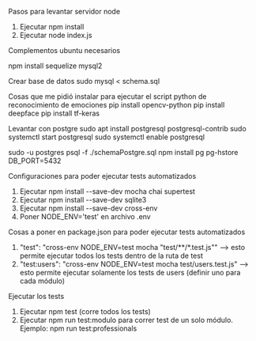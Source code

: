 Pasos para levantar servidor node
1. Ejecutar npm install
2. Ejecutar node index.js

Complementos ubuntu necesarios

npm install sequelize mysql2

Crear base de datos
sudo mysql < schema.sql

Cosas que me pidió instalar para ejecutar el script python de reconocimiento de emociones
pip install opencv-python
pip install deepface
pip install tf-keras


Levantar con postgre
sudo apt install postgresql postgresql-contrib
sudo systemctl start postgresql
sudo systemctl enable postgresql


sudo -u postgres psql -f ./schemaPostgre.sql
npm install pg pg-hstore
DB_PORT=5432


Configuraciones para poder ejecutar tests automatizados

1. Ejecutar npm install --save-dev mocha chai supertest
2. Ejecutar npm install --save-dev sqlite3
3. Ejecutar npm install --save-dev cross-env
4. Poner NODE_ENV='test' en archivo .env

Cosas a poner en package.json para poder ejecutar tests automatizados

1. "test": "cross-env NODE_ENV=test mocha \"test/**/*.test.js\"" --> esto permite ejecutar todos los tests dentro de la ruta de test
2. "test:users": "cross-env NODE_ENV=test mocha test/users.test.js" --> esto permite ejecutar solamente los tests de users (definir uno para cada módulo)

Ejecutar los tests
1. Ejecutar npm test (corre todos los tests)
2. Ejecutar npm run test:modulo para correr test de un solo módulo. Ejemplo: npm run test:professionals 


